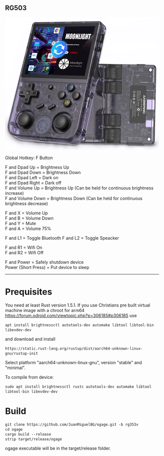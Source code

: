 ## RG503
![](./rg353v.png)

Global Hotkey: F Button

F and Dpad Up = Brightness Up  
F and Dpad Down = Brightness Down  
F and Dpad Left = Dark on  
F and Dpad Right = Dark off  
F and Volume Up = Brightness Up (Can be held for continuous brightness increase)  
F and Volume Down = Brightness Down (Can be held for continuous brightness decrease)  

F and X = Volume Up  
F and B = Volume Down  
F and Y = Mute  
F and A = Volume 75%  

F and L1 = Toggle Bluetooth
F and L2 = Toggle Speacker

F and R1 = Wifi On  
F and R2 = Wifi Off  

F and Power = Safely shutdown device  
Power (Short Press) = Put device to sleep  

-----


Prequisites
===========
You need at least Rust version 1.5.1. If you use Christians pre built virtual machine image with a chroot for arm64 https://forum.odroid.com/viewtopic.php?p=306185#p306185 use

```
apt install brightnessctl autotools-dev automake libtool libtool-bin libevdev-dev
```

and download and install

```
https://static.rust-lang.org/rustup/dist/aarch64-unknown-linux-gnu/rustup-init
```

Select platform "aarch64-unknown-linux-gnu", version "stable" and "minimal".


To compile from device:

```
sudo apt install brightnessctl rustc autotools-dev automake libtool libtool-bin libevdev-dev
```

Build
=====
```
git clone https://github.com/JuanMiguelBG/ogage.git -b rg353v
cd ogage
cargo build --release
strip target/release/ogage
```

ogage executable will be in the target/release folder.
